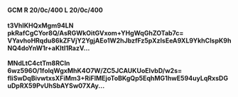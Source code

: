 #### GCM R 20/0c/400 L 20/0c/400
**t3VhIKHQxMgm94LN**<br/>**pkRafCgCYor8Q/AsRGWkOitGVxom+YHgWqGhZOTab7c=**<br/>**VYavhoHRqdu86kZFVjY2YgjAEo1W2hJbzfFz5pXzlsEeA9XL9YkhCIspK9hNQ4doYnW1r+aKltl1RazV...**<br/><br/>
**MNdLtC4ctTm8RCln**<br/>**6wz596O/1folqWgxMhK4O7W/ZC5JCAUKUoElvbD/w2s=**<br/>**fliSwDqBivwtxsXFiMm3+RiFlMEjoToBKgQp5EqhMG1hwE594uyLqRxsDGuDpRX59PvUhSbAYSw07XAy...**